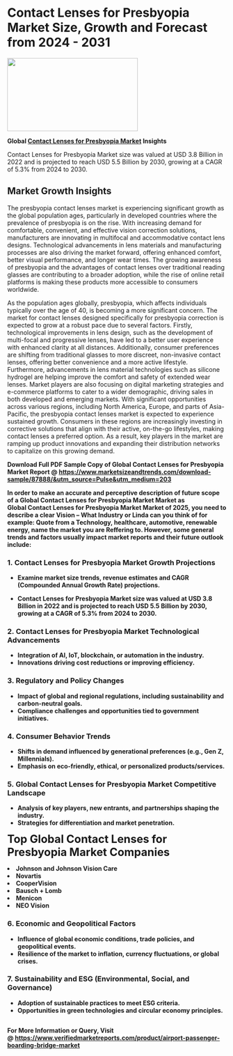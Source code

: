 <H1>Contact Lenses for Presbyopia Market Size, Growth and Forecast from 2024 - 2031</H1><img class="aligncenter size-medium wp-image-584254" src="https://thirdeyenews.in/wp-content/uploads/2024/09/Global-Market-Research-300x168.jpeg" alt="" width="300" height="168" /><p><strong>Global&nbsp;<a href="https://www.marketsizeandtrends.com/download-sample/87888/&amp;utm_source=Pulse&amp;utm_medium=203">Contact Lenses for Presbyopia Market</a> Insights</strong></p><p>Contact Lenses for Presbyopia Market size was valued at USD 3.8 Billion in 2022 and is projected to reach USD 5.5 Billion by 2030, growing at a CAGR of 5.3% from 2024 to 2030.</p><p><h2>Market Growth Insights</h2> <p>The presbyopia contact lenses market is experiencing significant growth as the global population ages, particularly in developed countries where the prevalence of presbyopia is on the rise. With increasing demand for comfortable, convenient, and effective vision correction solutions, manufacturers are innovating in multifocal and accommodative contact lens designs. Technological advancements in lens materials and manufacturing processes are also driving the market forward, offering enhanced comfort, better visual performance, and longer wear times. The growing awareness of presbyopia and the advantages of contact lenses over traditional reading glasses are contributing to a broader adoption, while the rise of online retail platforms is making these products more accessible to consumers worldwide.</p> <p><strong></strong></p> <p>As the population ages globally, presbyopia, which affects individuals typically over the age of 40, is becoming a more significant concern. The market for contact lenses designed specifically for presbyopia correction is expected to grow at a robust pace due to several factors. Firstly, technological improvements in lens design, such as the development of multi-focal and progressive lenses, have led to a better user experience with enhanced clarity at all distances. Additionally, consumer preferences are shifting from traditional glasses to more discreet, non-invasive contact lenses, offering better convenience and a more active lifestyle. Furthermore, advancements in lens material technologies such as silicone hydrogel are helping improve the comfort and safety of extended wear lenses. Market players are also focusing on digital marketing strategies and e-commerce platforms to cater to a wider demographic, driving sales in both developed and emerging markets. With significant opportunities across various regions, including North America, Europe, and parts of Asia-Pacific, the presbyopia contact lenses market is expected to experience sustained growth. Consumers in these regions are increasingly investing in corrective solutions that align with their active, on-the-go lifestyles, making contact lenses a preferred option. As a result, key players in the market are ramping up product innovations and expanding their distribution networks to capitalize on this growing demand.</p> <p><strong></p><p><span class=""><strong>Download Full PDF Sample Copy of Global Contact Lenses for Presbyopia Market Report</strong> @ <a href="https://www.marketsizeandtrends.com/download-sample/87888/&amp;utm_source=Pulse&amp;utm_medium=203" target="_blank">https://www.marketsizeandtrends.com/download-sample/87888/&amp;utm_source=Pulse&amp;utm_medium=203</a></span></p><p>In order to make an accurate and perceptive description of future scope of a Global&nbsp;Contact Lenses for Presbyopia Market Market as Global&nbsp;Contact Lenses for Presbyopia Market Market of 2025, you need to describe a clear Vision &ndash; What Industry or Linda can you think of for example: Quote from a Technology, healthcare, automotive, renewable energy, name the market you are Reffering to. However, some general trends and factors usually impact market reports and their future outlook include:</p><h3>1.&nbsp;<strong>Contact Lenses for Presbyopia Market Growth Projections</strong></h3><ul><li>Examine market size trends, revenue estimates and CAGR (Compounded Annual Growth Rate) projections.</li><li><p>Contact Lenses for Presbyopia Market size was valued at USD 3.8 Billion in 2022 and is projected to reach USD 5.5 Billion by 2030, growing at a CAGR of 5.3% from 2024 to 2030.</p></li></ul><h3>2.&nbsp;<strong>Contact Lenses for Presbyopia Market Technological Advancements</strong></h3><ul><li>Integration of AI, IoT, blockchain, or automation in the industry.</li><li>Innovations driving cost reductions or improving efficiency.</li></ul><h3>3.&nbsp;<strong>Regulatory and Policy Changes</strong></h3><ul><li>Impact of global and regional regulations, including sustainability and carbon-neutral goals.</li><li>Compliance challenges and opportunities tied to government initiatives.</li></ul><h3>4.&nbsp;<strong>Consumer Behavior Trends</strong></h3><ul><li>Shifts in demand influenced by generational preferences (e.g., Gen Z, Millennials).</li><li>Emphasis on eco-friendly, ethical, or personalized products/services.</li></ul><h3>5.&nbsp;<strong>Global Contact Lenses for Presbyopia Market Competitive Landscape</strong></h3><ul><li>Analysis of key players, new entrants, and partnerships shaping the industry.</li><li>Strategies for differentiation and market penetration.</li></ul><p data-pm-slice="1 1 []"><span style="color: inherit; font-family: inherit; font-size: 25px;">Top Global Contact Lenses for Presbyopia Market Companies</span></p><div class="" data-test-id=""><p><li>Johnson and Johnson Vision Care</li><li> Novartis</li><li> CooperVision</li><li> Bausch + Lomb</li><li> Menicon</li><li> NEO Vision</li></p></div><h3>6.&nbsp;<strong>Economic and Geopolitical Factors</strong></h3><ul><li>Influence of global economic conditions, trade policies, and geopolitical events.</li><li>Resilience of the market to inflation, currency fluctuations, or global crises.</li></ul><h3>7.&nbsp;<strong>Sustainability and ESG (Environmental, Social, and Governance)</strong></h3><ul><li>Adoption of sustainable practices to meet ESG criteria.</li><li>Opportunities in green technologies and circular economy principles.</li></ul><h2><strong style="font-size: 14px;">For More Information or Query, Visit @&nbsp;</strong><a style="background-color: #ffffff; font-size: 14px;" href="https://www.marketsizeandtrends.com/report/contact-lenses-for-presbyopia-market/" target="_blank">https://www.verifiedmarketreports.com/product/airport-passenger-boarding-bridge-market</a></h2>
